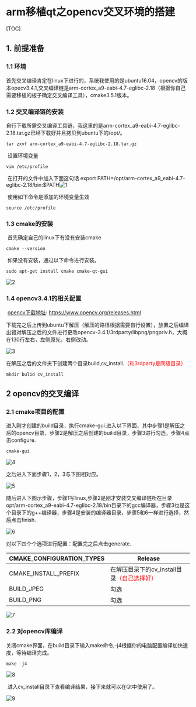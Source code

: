 # arm移植qt之opencv交叉环境的搭建

[TOC]

## 1. 前提准备

### 1.1 环境

​	首先交叉编译肯定在linux下进行的，系统我使用的是ubuntu16.04，opencv的版本opecv3.4.1,交叉编译链是arm-cortex_a9-eabi-4.7-eglibc-2.18（根据你自己需要移植的板子确定交叉编译工具），cmake3.5.1版本。

### 1.2 交叉编译链的安装

​	自行下载所需交叉编译工具链，我这里的是arm-cortex_a9-eabi-4.7-eglibc-2.18.tar.gz已经下载好并且拷贝到ubuntu下的/opt/。

```shell
tar zxvf arm-cortex_a9-eabi-4.7-eglibc-2.18.tar.gz
```

​	设置环境变量

```shell
vim /etc/profile
```

​	在打开的文件中加入下面这句话 export PATH=/opt/arm-cortex_a9_eabi-4.7-eglibc-2.18/bin:$PATH![1](C:\Users\dongkangjia\Desktop\arm移植qt之opencv的搭建\1.png)

​	使用如下命令是添加的环境变量生效

```shell
source /etc/profile
```

### 1.3 cmake的安装

​	首先确定自己的linux下有没有安装cmake

```shell
cmake --version
```

​	如果没有安装，通过以下命令进行安装。

```shell
sudo apt-get install cmake cmake-qt-gui
```

![2](C:\Users\dongkangjia\Desktop\arm移植qt之opencv的搭建\2.jpg)

### 1.4 opencv3.4.1的相关配置

​	[opencv下载地址](https://www.opencv.org/releases.html): https://www.opencv.org/releases.html

​	下载完之后上传到ubuntu下解压（解压的路径根据需要自行设置），放置之后编译出错对解压之后的文件进行更改opencv-3.4.1/3rdparty/libpng/pngpriv.h，大概在130行左右，左侧原先，右侧改动。

![3](C:\Users\dongkangjia\Desktop\arm移植qt之opencv的搭建\3.jpg)

​	在解压之后的文件夹下创建两个目录build,cv_install.<font color=red>（和3rdparty是同级目录）</font>

```shell
mkdir bulid cv_install
```

## 2 opencv的交叉编译

### 2.1 cmake项目的配置

​	进入刚才创建的build目录，执行cmake-gui.进入以下界面，其中步骤1是解压之后的opencv目录，步骤2是解压之后创建的builid目录，步骤3进行勾选，步骤4点击configure.

```shell
cmake-gui
```

![4](C:\Users\dongkangjia\Desktop\arm移植qt之opencv的搭建\4.jpg)

之后进入下面步骤1，2，3与下图相对应。

![5](C:\Users\dongkangjia\Desktop\arm移植qt之opencv的搭建\5.jpg)

​	随后进入下图示步骤，步骤1写linux,步骤2是刚才安装交叉编译链所在目录opt/arm-cortex_a9-eabi-4.7-eglibc-2.18/bin目录下的gcc编译器，步骤3也是这个目录下的g++编译器，步骤4是安装的编译器目录，步骤5和6一样进行选择，然后点击finish.

![6](C:\Users\dongkangjia\Desktop\arm移植qt之opencv的搭建\6.jpg)

对以下四个个选项进行配置：配置完之后点击generate.

| CMAKE_CONFIGURATION_TYPES | Release                                                      |
| ------------------------- | ------------------------------------------------------------ |
| CMAKE_INSTALL_PREFIX      | 在解压目录下的cv_install目录<font color=red>（自己选择好）</font> |
| BUILD_JPEG                | 勾选                                                         |
| BUILD_PNG                 | 勾选                                                         |

![7](C:\Users\dongkangjia\Desktop\arm移植qt之opencv的搭建\7.jpg)

### 2.2 对opencv库编译

​	关闭cmake界面，在build目录下输入make命令,-j4根据你的电脑配置编译加快速度，等待编译完成。

```shell
make -j4
```

![8](C:\Users\dongkangjia\Desktop\arm移植qt之opencv的搭建\8.jpg)

​	进入cv_install目录下查看编译结果，接下来就可以在Qt中使用了。

![9](C:\Users\dongkangjia\Desktop\arm移植qt之opencv的搭建\9.png)